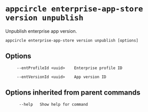 # `appcircle enterprise-app-store version unpublish`

Unpublish enterprise app version.

```plaintext
appcircle enterprise-app-store version unpublish [options]
```

## Options

```plaintext
     --entProfileId <uuid>    Enterprise profile ID

     --entVersionId <uuid>    App version ID
```

## Options inherited from parent commands

```plaintext
      --help   Show help for command
```
